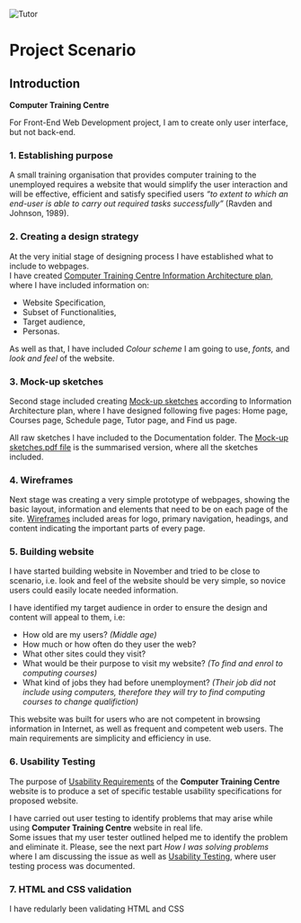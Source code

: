 
![Tutor](../images/training-centre.jpg)

# Project Scenario

## Introduction

**Computer Training Centre**

For Front-End Web Development project, I am to create only user interface, but not back-end. 

### **1. Establishing purpose**

A small training organisation that provides computer training to the unemployed requires a website that 
would simplify the user interaction and will be effective, efficient and satisfy specified users 
_“to extent to which an end-user is able to carry out required tasks successfully”_ (Ravden and Johnson, 1989).

### **2. Creating a design strategy**

At the very initial stage of designing process I have established what to include to webpages.  
I have created [Computer Training Centre Information Architecture plan,](https://github.com/Anjela-Mikhaylova/blob/master/documentation/Scenario%20-%20Computer%20Training%20Centre.pdf) 
where I have included information on:
* Website Specification,
* Subset of Functionalities, 
* Target audience, 
* Personas.  

As well as that, I have included _Colour scheme_ I am going to use, _fonts,_ and _look and feel_ of the website.

### **3. Mock-up sketches**

Second stage included creating [Mock-up sketches](https://github.com/Anjela-Mikhaylova/blob/master/documentation/Mock-up%20sketches.pdf) according to Information Architecture plan, 
where I have designed following five pages: Home page, Courses page, Schedule page, Tutor page, and Find us page.  

All raw sketches I have included to the Documentation folder. The [Mock-up sketches.pdf file](https://github.com/Anjela-Mikhaylova/blob/master/documentation/Mock-up%20sketches.pdf) 
is the summarised version, where all the sketches included.

### **4. Wireframes**

Next stage was creating a very simple prototype of webpages, showing the basic layout, information and elements 
that need to be on each page of the site.  [Wireframes](https://anjela-mikhaylova.github.io/wireframe/homepage.htmlhttps://www.w3schools.com/css/css_link.asp) 
included areas for logo, primary navigation, headings, and content indicating the important parts of every page.

### **5. Building website**

I have started building website in November and tried to be close to scenario, i.e. look and feel of the website 
should be very simple, so novice users could easily locate needed information. 

I have identified my target audience in order to ensure the design and content will appeal to them, i.e:

* How old are my users? _(Middle age)_
* How much or how often do they user the web?
* What other sites could they visit?
* What would be their purpose to visit my website? _(To find and enrol to computing courses)_
* What kind of jobs they had before unemployment? _(Their job did not include using computers, therefore they will try 
to find computing courses to change qualifiction)_

This website was built for users who are not competent in browsing information in Internet, 
as well as frequent and competent web users.  The main requirements are simplicity and efficiency in use.

### **6. Usability Testing**

The purpose of [Usability Requirements](https://github.com/Anjela-Mikhaylova/blob/master/documentation/Usability%20Testing.pdf) 
of the **Computer Training Centre** website is to produce a set of specific testable usability specifications for proposed website.

I have carried out user testing to identify problems that may arise while using **Computer Training Centre** website in real life.  
Some issues that my user tester outlined helped me to identify the problem and eliminate it. Please, see the 
next part _How I was solving problems_ where I am discussing the issue as well as [Usability Testing](https://github.com/Anjela-Mikhaylova/blob/master/documentation/Usability%20Testing.pdf), 
where user testing process was documented.


### **7. HTML and CSS validation**

I have redularly been validating HTML and CSS

